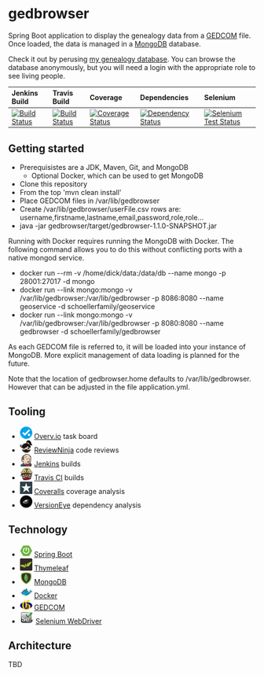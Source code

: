 # gedbrowser

Spring Boot application to display the genealogy data from a [GEDCOM](http://wiki-en.genealogy.net/GEDCOM) file. Once loaded, the data is managed in a [MongoDB](https://www.mongodb.org/) database.

Check it out by perusing [my genealogy database](http://www.schoellerfamily.org/gedbrowser/surnames?db=schoeller). You can browse the database anonymously, but you will need a login with the appropriate role to see living people.

| Jenkins Build | Travis Build | Coverage | Dependencies | Selenium |
| :--- | :--- | :--- | :--- | :--- |
| [![Build Status](http://www.schoellerfamily.org/jenkins/buildStatus/icon?job=gedbrowser)](http://www.schoellerfamily.org/jenkins/job/gedbrowser/) | [![Build Status](https://api.travis-ci.org/dickschoeller/gedbrowser.svg?branch=master)](https://travis-ci.org/dickschoeller/gedbrowser) | [![Coverage Status](https://coveralls.io/repos/github/dickschoeller/gedbrowser/badge.svg?branch=master)](https://coveralls.io/github/dickschoeller/gedbrowser?branch=master) | [![Dependency Status](https://www.versioneye.com/user/projects/5865adedc890d4004a99bf9d/badge.svg?style=flat-square)](https://www.versioneye.com/user/projects/5865adedc890d4004a99bf9d?child=summary#tab-dependencies) | [![Selenium Test Status](http://www.schoellerfamily.org/jenkins/buildStatus/icon?job=gedbrowser-selenium)](http://www.schoellerfamily.org/jenkins/job/gedbrowser-selenium) |

## Getting started

* Prerequisistes are a JDK, Maven, Git, and MongoDB
  * Optional Docker, which can be used to get MongoDB
* Clone this repository
* From the top 'mvn clean install'
* Place GEDCOM files in /var/lib/gedbrowser
* Create /var/lib/gedbrowser/userFile.csv rows are: username,firstname,lastname,email,password,role,role...
* java -jar gedbrowser/target/gedbrowser-1.1.0-SNAPSHOT.jar

Running with Docker requires running the MongoDB with Docker. The following command allows you to do this without conflicting ports with a native mongod service.

* docker run --rm -v /home/dick/data:/data/db --name mongo -p 28001:27017 -d mongo
* docker run --link mongo:mongo -v /var/lib/gedbrowser:/var/lib/gedbrowser -p 8086:8080 --name geoservice -d schoellerfamily/geoservice
* docker run --link mongo:mongo -v /var/lib/gedbrowser:/var/lib/gedbrowser -p 8080:8080 --name gedbrowser -d schoellerfamily/gedbrowser

As each GEDCOM file is referred to, it will be loaded into your instance of MongoDB. More explicit management
of data loading is planned for the future.

Note that the location of gedbrowser.home defaults to /var/lib/gedbrowser. However that can be adjusted in
the file application.yml.

## Tooling

* ![](images/overvio.png) [Overv.io](https://overv.io/dickschoeller/gedbrowser/) task board
* ![](images/reviewninja-25.png) [ReviewNinja](https://app.review.ninja/dickschoeller/gedbrowser) code reviews
* ![](images/jenkins-25.png) [Jenkins](http://www.schoellerfamily.org/jenkins/) builds
* ![](images/travis-ci-25.png) [Travis CI](https://travis-ci.org/dickschoeller/gedbrowser) builds
* ![](images/coveralls-25.png) [Coveralls](https://coveralls.io/github/dickschoeller/gedbrowser) coverage analysis
* ![](images/versioneye-25.png) [VersionEye](https://www.versioneye.com/user/projects/5865adedc890d4004a99bf9d?child=summary#tab-dependencies) dependency analysis

## Technology

* ![](images/spring-boot-25.png) [Spring Boot](http://projects.spring.io/spring-boot/)
* ![](images/thymeleaf-25.png) [Thymeleaf](http://www.thymeleaf.org/)
* ![](images/mongodb-25.png) [MongoDB](https://www.mongodb.org/)
* ![](images/docker-25.png) [Docker](https://www.docker.com/)
* ![](images/genealogy-net-25.png) [GEDCOM](http://wiki-en.genealogy.net/GEDCOM)
* ![](images/selenium-25.png) [Selenium WebDriver](http://www.seleniumhq.org/projects/webdriver/)

## Architecture

TBD
